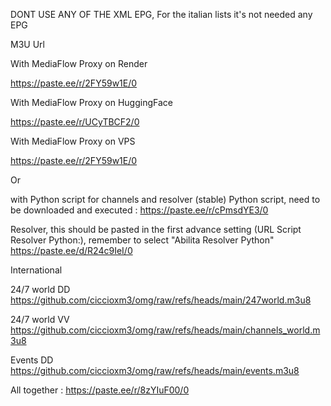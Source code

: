 DONT USE ANY OF THE XML EPG, For the italian lists it's not needed any EPG

M3U Url

With MediaFlow Proxy on Render 

https://paste.ee/r/2FY59w1E/0


With MediaFlow Proxy on HuggingFace

https://paste.ee/r/UCyTBCF2/0


With MediaFlow Proxy on VPS

https://paste.ee/r/2FY59w1E/0

Or 

with Python script for channels and resolver (stable)
Python script, need to be downloaded and executed :
https://paste.ee/r/cPmsdYE3/0

Resolver, this should be pasted in the first advance setting (URL Script Resolver Python:), remember to select "Abilita Resolver Python"
https://paste.ee/d/R24c9IeI/0




International 

24/7 world DD
https://github.com/ciccioxm3/omg/raw/refs/heads/main/247world.m3u8

24/7 world VV
https://github.com/ciccioxm3/omg/raw/refs/heads/main/channels_world.m3u8

Events DD
https://github.com/ciccioxm3/omg/raw/refs/heads/main/events.m3u8

All together :
https://paste.ee/r/8zYIuF00/0
